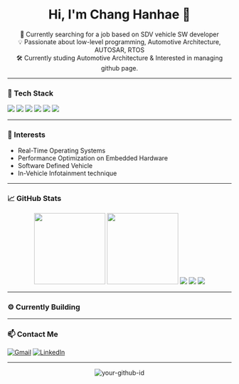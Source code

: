 <h1 align="center">Hi, I'm Chang Hanhae 👋</h1>

<p align="center">
  🚗 Currently searching for a job based on SDV vehicle SW developer<br/>
  💡 Passionate about low-level programming, Automotive Architecture, AUTOSAR, RTOS<br/>
  🛠️ Currently studing Automotive Architecture & Interested in managing github page.
</p>

---

### 🔧 Tech Stack
<p>
  <img src="https://img.shields.io/badge/C-A8B9CC?style=for-the-badge&logo=c&logoColor=black"/>
  <img src="https://img.shields.io/badge/C++-00599C?style=for-the-badge&logo=cplusplus&logoColor=white"/>
  <img src="https://img.shields.io/badge/Embedded-Critical%20Thinking-blueviolet?style=for-the-badge"/>
  <img src="https://img.shields.io/badge/Python-3776AB?style=for-the-badge&logo=python&logoColor=white"/>
  <img src="https://img.shields.io/badge/ARM-Microcontrollers-lightgrey?style=for-the-badge"/>
  <img src="https://img.shields.io/badge/RTOS-FreeRTOS-informational?style=for-the-badge"/>
</p>

---

### 🛞 Interests  
- Real-Time Operating Systems  
- Performance Optimization on Embedded Hardware
- Software Defined Vehicle
- In-Vehicle Infotainment technique

---

### 📈 GitHub Stats
<p align="center">
<img src="https://github-readme-stats.vercel.app/api?username=Myungchi99&show_icons=true&theme=tokyonight&count_private=true" height="160"/>
<img src="https://github-readme-streak-stats.herokuapp.com/?user=Myungchi99&theme=tokyonight&count_private=true" height="160"/>
<img src="https://github-readme-activity-graph.vercel.app/graph?username=Myungchi99&theme=github-dark" />
<img src="https://github-profile-trophy.vercel.app/?username=Myungchi99&theme=tokyonight" />
<img src="https://github-readme-stats.vercel.app/api/wakatime?username=Myungchi99&theme=tokyonight&hide_title=true" />
</p>

---

### ⚙️ Currently Building


---

### 📫 Contact Me
[![Gmail](https://img.shields.io/badge/gmail-D14836?style=flat-square&logo=gmail&logoColor=white)](mailto:hansun333@gmail.com)
[![LinkedIn](https://img.shields.io/badge/linkedin-0A66C2?style=flat-square&logo=linkedin&logoColor=white)](https://www.linkedin.com/in/%ED%95%9C%ED%95%B4-%EC%9E%A5-b45149285/)

---

<!-- Optional: 방문자 수 -->
<p align="center">
  <img src="https://komarev.com/ghpvc/?username=YourGitHubID&label=Profile%20views&color=0e75b6&style=flat" alt="your-github-id" />
</p>
